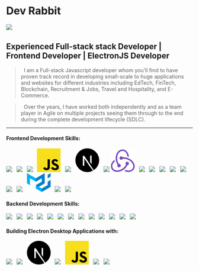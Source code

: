 # Dev Rabbit

<!-- <img src="images/me.jpg" align="right" /> -->
![](https://camo.githubusercontent.com/992babdffd8c74a1502de375fbdf7e4d54773242/68747470733a2f2f6d656469612e67697068792e636f6d2f6d656469612f53576f536b4e36447854737a71494b4571762f67697068792e676966)

## Experienced Full-stack stack Developer | Frontend Developer | ElectronJS Developer

>&nbsp;&nbsp;I am a Full-stack Javascript developer whom you'll find to have proven track record in developing small-scale to huge applications and websites for different industries including EdTech, FinTech, Blockchain, Recruitment & Jobs, Travel and Hospitality, and E-Commerce. 

>&nbsp;&nbsp;Over the years, I have worked both independently and as a team player in Agile on multiple projects seeing them through to the end during the complete development lifecycle (SDLC). 


---



#### **Frontend Development Skills:**

<div style="padding-botton: 20px">
<a href="https://html5book/" width="4" title="HTML5"><img src="https://www.vectorlogo.zone/logos/w3_html5/w3_html5-icon.svg" /></a>&nbsp;&nbsp;
<a href="https://htmlbook/" width="4" title="CSS3"><img src="https://www.vectorlogo.zone/logos/w3_css/w3_css-icon.svg" /></a>&nbsp;&nbsp;
<a href="https://www.typescriptlang.org/" width="4" title="TypeScript"><img src="https://www.vectorlogo.zone/logos/typescriptlang/typescriptlang-icon.svg" /></a>&nbsp;&nbsp;
<a href="https://www.javascript.com/" width="4" title="JavaScript"><img width="64" src="icons/mine/javascript1.svg" /></a>&nbsp;&nbsp;
<a href="https://reactjs.org/" width="4" title="React"><img src="https://www.vectorlogo.zone/logos/reactjs/reactjs-icon.svg" /></a>&nbsp;&nbsp;
<a href="https://nextjs.org/" width="4" title="NextJS"><img width="64" src="icons/mine/nextjs.svg" /></a>&nbsp;&nbsp;
<a href="https://www.gatsbyjs.com/" width="4" title="Gatsby"><img src="https://www.vectorlogo.zone/logos/gatsbyjs/gatsbyjs-icon.svg" /></a>
<a href="https://reduxjs.org/" width="4" title="MUI"><img width="64" src="icons/mine/redux.svg" /></a>&nbsp;&nbsp;
<a href="https://redis.io/" width="4" title="redis"><img src="https://www.vectorlogo.zone/logos/redis/redis-icon.svg" /></a>&nbsp;&nbsp;
<a href="https://vuejs.org/" width="4" title="Vue"><img src="https://www.vectorlogo.zone/logos/vuejs/vuejs-icon.svg" /></a>&nbsp;&nbsp;
<a href="https://nuxt.com/" width="4" title="Nuxt"><img src="https://www.vectorlogo.zone/logos/nuxtjs/nuxtjs-icon.svg" /></a>&nbsp;&nbsp;
<a href="https://graphql.org/" width="4" title="GraphQL"><img src="https://www.vectorlogo.zone/logos/graphql/graphql-icon.svg" /></a>&nbsp;&nbsp;
<a href="https://getbootstrap.com/" width="4" title="Sass"><img src="https://www.vectorlogo.zone/logos/getbootstrap/getbootstrap-icon.svg" /></a>&nbsp;&nbsp;
<a href="https://tailwindcss.com/" width="4" title="TailwindCSS"><img src="https://www.vectorlogo.zone/logos/tailwindcss/tailwindcss-icon.svg" /></a>&nbsp;&nbsp;
<a href="https://sass-lang.com/" width="4" title="Sass"><img src="https://www.vectorlogo.zone/logos/sass-lang/sass-lang-icon.svg" /></a>&nbsp;&nbsp;
<a href="https://mui.com/" width="4" title="MUI"><img width="64" src="icons/mine/material-ui.svg" /></a>&nbsp;&nbsp;
<a href="https://www.framer.com/" width="4" title="Framer"><img src="https://www.vectorlogo.zone/logos/framer/framer-icon.svg" /></a>&nbsp;&nbsp;
<a href="https://github.com/" title="git"><img width="64" src="https://www.vectorlogo.zone/logos/git-scm/git-scm-icon.svg" /></a>
</div>




#### **Backend Development Skills:**

<a href="https://nodejs.org/" title="NodeJS"><img width="64" src="https://www.vectorlogo.zone/logos/nodejs/nodejs-icon.svg" /></a>&nbsp;&nbsp;
<a href="https://expressjs.com/" title="ExpressJS"><img width="64" src="https://www.vectorlogo.zone/logos/expressjs/expressjs-icon.svg" /></a>&nbsp;&nbsp;
<a href="https://www.python.org/" title="python"><img width="64" src="https://www.vectorlogo.zone/logos/python/python-icon.svg" /></a>&nbsp;&nbsp;
<a href="https://www.djangoproject.com/" title="Django"><img width="64" src="https://www.vectorlogo.zone/logos/djangoproject/djangoproject-icon.svg" /></a>&nbsp;&nbsp;
<a href="https://www.mysql.com/" title="MySQL"><img width="64" src="https://www.vectorlogo.zone/logos/mysql/mysql-icon.svg" /></a>&nbsp;&nbsp;
<a href="https://www.postgresql.com/" title="PostgreSQL"><img width="64" src="https://www.vectorlogo.zone/logos/postgresql/postgresql-icon.svg" /></a>&nbsp;&nbsp;
<a href="https://www.mongodb.com/" title="MongoDB"><img width="64" src="https://www.vectorlogo.zone/logos/mongodb/mongodb-icon.svg" /></a>&nbsp;&nbsp;
<a href="https://sequelize.org/" title="Sequelize"><img width="64" src="https://www.vectorlogo.zone/logos/sequelizejs/sequelizejs-icon.svg" /></a>&nbsp;&nbsp;
<a href="https://nginx.org/" title="NGINX"><img width="64" src="https://www.vectorlogo.zone/logos/nginx/nginx-icon.svg" /></a>&nbsp;&nbsp;
<a href="https://www.shopify.com/" title="Shopify"><img width="64" src="https://www.vectorlogo.zone/logos/shopify/shopify-icon.svg" /></a>&nbsp;&nbsp;
<a href="https://socket.io/" title="SocketIO"><img width="64" src="https://www.vectorlogo.zone/logos/socketio/socketio-icon.svg" /></a>&nbsp;&nbsp;
<a href="https://aws.amazon.com/" title="AWS"><img width="64" src="https://www.vectorlogo.zone/logos/amazon_aws/amazon_aws-icon.svg" /></a>&nbsp;&nbsp;
<a href="https://github.com/" title="git"><img width="64" src="https://www.vectorlogo.zone/logos/git-scm/git-scm-icon.svg" /></a>




#### **Building Electron Desktop Applications with:**

<a href="https://www.electronjs.org/" width="4" title="Electron"><img src="https://www.vectorlogo.zone/logos/electronjs/electronjs-icon.svg" /></a>&nbsp;&nbsp;
<a href="https://reactjs.org/" width="4" title="React"><img src="https://www.vectorlogo.zone/logos/reactjs/reactjs-icon.svg" /></a>&nbsp;&nbsp;
<a href="https://nextjs.org/" width="4" title="NextJS"><img width="64" src="icons/mine/nextjs.svg" /></a>&nbsp;&nbsp;
<a href="https://www.typescriptlang.org/" width="4" title="TypeScript"><img src="https://www.vectorlogo.zone/logos/typescriptlang/typescriptlang-icon.svg" /></a>&nbsp;&nbsp;
<a href="https://www.javascript.com/" width="4" title="JavaScript"><img width="64" src="icons/mine/javascript1.svg" /></a>&nbsp;&nbsp;
<a href="https://tailwindcss.com/" width="4" title="TailwindCSS"><img src="https://www.vectorlogo.zone/logos/tailwindcss/tailwindcss-icon.svg" /></a>&nbsp;&nbsp;
<a href="https://github.com/" title="git"><img width="64" src="https://www.vectorlogo.zone/logos/git-scm/git-scm-icon.svg" /></a>




